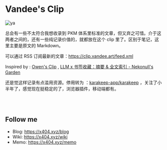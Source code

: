 # Vandee's Clip

![ya](https://testingcf.jsdelivr.net/gh/vandeefeng/gitbox@master/img/avatar.png)

总会有一些不太符合我想收录到 PKM 体系里标准的文章，但又弃之可惜。介于这两者之间的，还有一些纯记录价值的，就都放在这个 clip 里了。区别于笔记，这里主要是原文的 Markdown。

可以通过 RSS 订阅最新的文章：<https://clip.vandee.art/feed.xml>

Inspired by : [Owen's Clip](https://github.com/theowenyoung/clip) , [LLM x 书签收藏：摘要 & 全文索引 - Nekonull's Garden](https://nekonull.me/posts/llm_x_bookmark/)

还是觉这样记录有点滥用资源。停用转为 ：[karakeep-app/karakeep](https://github.com/karakeep-app/karakeep) ，关注了小半年了，感觉现在挺稳定的了，浏览器插件，移动端都有。

<br>

<br>

## Follow me

- Blog: <https://x404.xyz/blog> 
- Wiki: <https://x404.xyz/wiki>
- Memo: <https://x404.xyz/memo>
